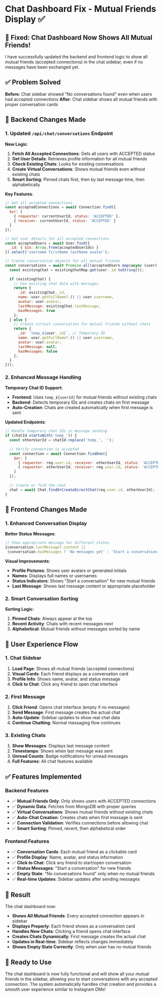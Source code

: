 # Chat Dashboard Fix - Mutual Friends Display ✅

## 🎉 **Fixed: Chat Dashboard Now Shows All Mutual Friends!**

I have successfully updated the backend and frontend logic to show all mutual friends (accepted connections) in the chat sidebar, even if no messages have been exchanged yet.

## ✅ **Problem Solved**

**Before**: Chat sidebar showed "No conversations found" even when users had accepted connections
**After**: Chat sidebar shows all mutual friends with proper conversation cards

## 🔧 **Backend Changes Made**

### **1. Updated `/api/chat/conversations` Endpoint**

**New Logic**:
1. **Fetch All Accepted Connections**: Gets all users with ACCEPTED status
2. **Get User Details**: Retrieves profile information for all mutual friends
3. **Check Existing Chats**: Looks for existing conversations
4. **Create Virtual Conversations**: Shows mutual friends even without existing chats
5. **Smart Sorting**: Pinned chats first, then by last message time, then alphabetically

**Key Features**:
```javascript
// Get all accepted connections
const acceptedConnections = await Connection.find({
  $or: [
    { requester: currentUserId, status: 'ACCEPTED' },
    { receiver: currentUserId, status: 'ACCEPTED' }
  ]
});

// Get user details for all accepted connections
const acceptedUsers = await User.find({
  _id: { $in: Array.from(acceptedUserIds) }
}).select('username firstName lastName avatar');

// Create conversation objects for all mutual friends
const conversations = await Promise.all(acceptedUsers.map(async (user) => {
  const existingChat = existingChatMap.get(user._id.toString());
  
  if (existingChat) {
    // Use existing chat data with messages
    return {
      _id: existingChat._id,
      name: user.getFullName?.() || user.username,
      avatar: user.avatar,
      lastMessage: existingChat.lastMessage,
      hasMessages: true
    };
  } else {
    // Create virtual conversation for mutual friends without chats
    return {
      _id: `temp_${user._id}`, // Temporary ID
      name: user.getFullName?.() || user.username,
      avatar: user.avatar,
      lastMessage: null,
      hasMessages: false
    };
  }
}));
```

### **2. Enhanced Message Handling**

**Temporary Chat ID Support**:
- **Frontend**: Uses `temp_${userId}` for mutual friends without existing chats
- **Backend**: Detects temporary IDs and creates chats on first message
- **Auto-Creation**: Chats are created automatically when first message is sent

**Updated Endpoints**:
```javascript
// Handle temporary chat IDs in message sending
if (chatId.startsWith('temp_')) {
  const otherUserId = chatId.replace('temp_', '');
  
  // Verify connection is accepted
  const connection = await Connection.findOne({
    $or: [
      { requester: req.user.id, receiver: otherUserId, status: 'ACCEPTED' },
      { requester: otherUserId, receiver: req.user.id, status: 'ACCEPTED' }
    ]
  });
  
  // Create or find the chat
  chat = await Chat.findOrCreateDirectChat(req.user.id, otherUserId);
}
```

## 🎨 **Frontend Changes Made**

### **1. Enhanced Conversation Display**

**Better Status Messages**:
```javascript
// Show appropriate message for different states
{conversation.lastMessage?.content || 
 (conversation.hasMessages ? 'No messages yet' : 'Start a conversation')}
```

**Visual Improvements**:
- **Profile Pictures**: Shows user avatars or generated initials
- **Names**: Displays full names or usernames
- **Status Indicators**: Shows "Start a conversation" for new mutual friends
- **Last Message**: Shows last message content or appropriate placeholder

### **2. Smart Conversation Sorting**

**Sorting Logic**:
1. **Pinned Chats**: Always appear at the top
2. **Recent Activity**: Chats with recent messages next
3. **Alphabetical**: Mutual friends without messages sorted by name

## 🎯 **User Experience Flow**

### **1. Chat Sidebar**
1. **Load Page**: Shows all mutual friends (accepted connections)
2. **Visual Cards**: Each friend displays as a conversation card
3. **Profile Info**: Shows name, avatar, and status message
4. **Click to Chat**: Click any friend to open chat interface

### **2. First Message**
1. **Click Friend**: Opens chat interface (empty if no messages)
2. **Send Message**: First message creates the actual chat
3. **Auto-Update**: Sidebar updates to show real chat data
4. **Continue Chatting**: Normal messaging flow continues

### **3. Existing Chats**
1. **Show Messages**: Displays last message content
2. **Timestamps**: Shows when last message was sent
3. **Unread Counts**: Badge notifications for unread messages
4. **Full Features**: All chat features available

## ✅ **Features Implemented**

### **Backend Features**
- ✅ **Mutual Friends Only**: Only shows users with ACCEPTED connections
- ✅ **Dynamic Data**: Fetches from MongoDB with proper queries
- ✅ **Virtual Conversations**: Shows mutual friends without existing chats
- ✅ **Auto-Chat Creation**: Creates chats when first message is sent
- ✅ **Connection Validation**: Verifies connections before allowing chat
- ✅ **Smart Sorting**: Pinned, recent, then alphabetical order

### **Frontend Features**
- ✅ **Conversation Cards**: Each mutual friend as a clickable card
- ✅ **Profile Display**: Name, avatar, and status information
- ✅ **Click to Chat**: Click any friend to start/open conversation
- ✅ **Status Messages**: "Start a conversation" for new friends
- ✅ **Empty State**: "No conversations found" only when no mutual friends
- ✅ **Real-time Updates**: Sidebar updates after sending messages

## 🚀 **Result**

The chat dashboard now:
- **Shows All Mutual Friends**: Every accepted connection appears in sidebar
- **Displays Properly**: Each friend shows as a conversation card
- **Handles New Chats**: Clicking a friend opens chat interface
- **Creates Chats Dynamically**: First message creates the actual chat
- **Updates in Real-time**: Sidebar reflects changes immediately
- **Shows Empty State Correctly**: Only when user has no mutual friends

## 🎉 **Ready to Use**

The chat dashboard is now fully functional and will show all your mutual friends in the sidebar, allowing you to start conversations with any accepted connection. The system automatically handles chat creation and provides a smooth user experience similar to Instagram DMs!
